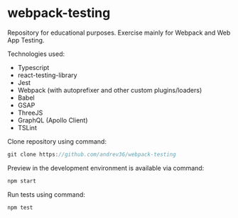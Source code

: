 # webpack-testing

Repository for educational purposes. Exercise mainly for Webpack and Web App Testing.

Technologies used:

- Typescript
- react-testing-library
- Jest
- Webpack (with autoprefixer and other custom plugins/loaders)
- Babel
- GSAP
- ThreeJS
- GraphQL (Apollo Client)
- TSLint

Clone repository using command:

```js
git clone https://github.com/andrev36/webpack-testing
```

Preview in the development environment is available via command:

```js
npm start
```

Run tests using command:

```js
npm test
```
